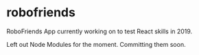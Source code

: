 # robofriends
RoboFriends App currently working on to test React skills in 2019.

Left out Node Modules for the moment. Committing them soon.
